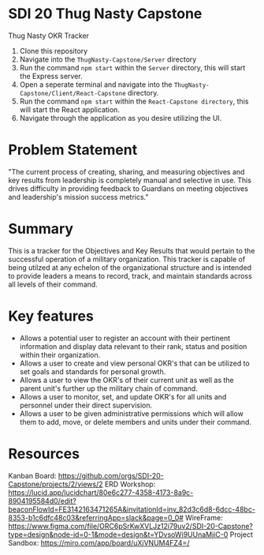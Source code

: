# SDI 20 Thug Nasty Capstone 

Thug Nasty OKR Tracker

1. Clone this repository
2. Navigate into the `ThugNasty-Capstone/Server` directory
3. Run the command `npm start` within the `Server` directory, this will start the Express server.
4. Open a seperate terminal and navigate into the `ThugNasty-Capstone/Client/React-Capstone` directory.
5. Run the command `npm start` within the `React-Capstone directory`, this will start the React application.
6. Navigate through the application as you desire utilizing the UI.

# Problem Statement 

"The current process of creating, sharing, and measuring objectives and key results from leadership is completely manual and selective in use. This drives difficulty in providing feedback to Guardians on meeting objectives and leadership's mission success metrics."

# Summary 

This is a tracker for the Objectives and Key Results that would pertain to the successful operation of a military organization. This tracker is capable of being utilzed at any echelon of the organizational structure and is intended to provide leaders a means to record, track, and maintain standards across all levels of their command. 

# Key features

* Allows a potential user to register an account with their pertinent information and display data relevant to their rank, status and position within their organization.
* Allows a user to create and view personal OKR's that can be utilized to set goals and standards for personal growth. 
* Allows a user to view the OKR's of their current unit as well as the parent unit's further up the military chain of command.
* Allows a user to monitor, set, and update OKR's for all units and personnel under their direct supervision.
* Allows a user to be given administrative permissions which will allow them to add, move, or delete members and units under their command.

# Resources
Kanban Board: https://github.com/orgs/SDI-20-Capstone/projects/2/views/2
ERD Workshop: https://lucid.app/lucidchart/80e6c277-4358-4173-8a9c-8904195584d0/edit?beaconFlowId=FE3142163471265A&invitationId=inv_82d3c6d8-6dcc-48bc-8353-b1c6dfc48c03&referringApp=slack&page=0_0#
WireFrame: https://www.figma.com/file/ORC6pSrKwXVLJz12i79uv2/SDI-20-Capstone?type=design&node-id=0-1&mode=design&t=YDvsoWi9UUnaMjiC-0
Project Sandbox: https://miro.com/app/board/uXjVNUM4FZ4=/
